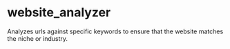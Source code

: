 # website_analyzer
Analyzes urls against specific keywords to ensure that the website matches the niche or industry.
